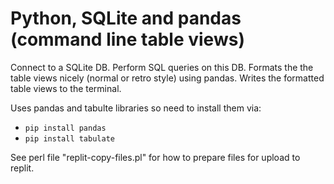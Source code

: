 # Python, SQLite and pandas (command line table views)

Connect to a SQLite DB. Perform SQL queries on this DB. Formats the the table views nicely (normal or retro style) using pandas.
Writes the formatted table views to the terminal.

Uses pandas and tabulte libraries so need to install them via:

- `pip install pandas`
- `pip install tabulate`

See perl file "replit-copy-files.pl" for how to prepare files for upload to replit.
